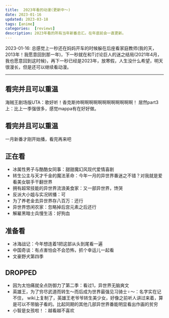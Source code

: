```yaml
---
title:  2023年看的动漫(更新中～)
date: 2023-01-16
updated: 2023-03-18
tags: [anime]
categories:  [reviews]
description: 2023年看的所有当年新番总汇。在年底前会一直更新。
---
```


2023-01-16: 总感觉上一秒还在妈妈开车的时候躲在后座看家庭教师(我的天，2013年！我愿意回到那一年)，下一秒就在和T讨论巨人的迷之结局(2021年4月，我也愿意回到这时候)，再下一秒已经是2023年，放寒假，人生没什么希望，明天很漫长，但是还可以继续看动漫。

<hr>


## 看完并且可以重温

海贼王剧场版UTA：歌好听！香克斯帅啊啊啊啊啊啊啊啊啊啊啊啊！
居然part3上：比上一季强很多，感觉mappa有在好好做。

## 看完并且可以重温

一月新番才刚开始播，看完再来吧

## 正在看

- 冰属性男子与酷酷女同事：甜甜魔幻风现代爱情喜剧
- 转生公主与天才千金的魔法革命：今年一月的异世界番迷之不错？对我就是爱看美女联手干翻世界
- 拥有超常技能的异世界流浪美食家：又一部异世界，馋哭
- 反派大小姐与实况转播：可
- 为了养老金去异世界存八百万：还行
- 异世界悠闲农家：忽略掉后宫元素之后还行
- 解雇黑暗士兵慢生活：好狗血


## 准备看

- 冰海战记：今年想连着1把这部从头到尾看一遍
- 中国奇谈：有点害怕会不会恐怖，抓个幸运儿一起看
- 文豪野犬第四季

## DROPPED

- 因为太怕痛就全点防御力了第二季：看过1，异世界无脑爽文
- 英雄王，为了穷尽武道而转生～而后成为世界最强见习骑士♀～：名字实在记不住， wiki上复制了，英雄王老爷爷转生美少女，好像之前听人讲过来着，算是可以不带脑子看的。比起同期的其他几部异世界番能明显看出作画的贫穷
- 小智是女孩啦！：越看越不喜欢
